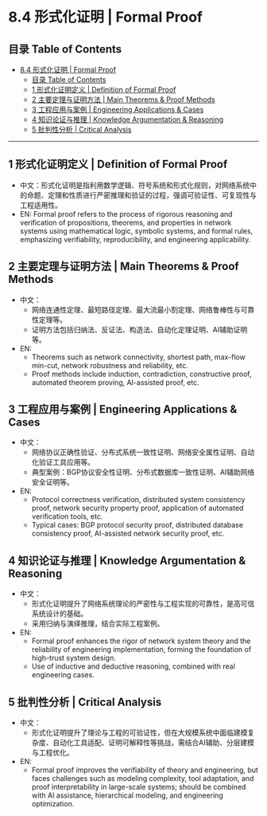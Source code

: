 # 8.4 形式化证明 | Formal Proof

## 目录 Table of Contents

- [8.4 形式化证明 | Formal Proof](#84-形式化证明--formal-proof)
  - [目录 Table of Contents](#目录-table-of-contents)
  - [1 形式化证明定义 | Definition of Formal Proof](#1-形式化证明定义--definition-of-formal-proof)
  - [2 主要定理与证明方法 | Main Theorems \& Proof Methods](#2-主要定理与证明方法--main-theorems--proof-methods)
  - [3 工程应用与案例 | Engineering Applications \& Cases](#3-工程应用与案例--engineering-applications--cases)
  - [4 知识论证与推理 | Knowledge Argumentation \& Reasoning](#4-知识论证与推理--knowledge-argumentation--reasoning)
  - [5 批判性分析 | Critical Analysis](#5-批判性分析--critical-analysis)

---

## 1 形式化证明定义 | Definition of Formal Proof

- 中文：形式化证明是指利用数学逻辑、符号系统和形式化规则，对网络系统中的命题、定理和性质进行严密推理和验证的过程，强调可验证性、可复现性与工程适用性。
- EN: Formal proof refers to the process of rigorous reasoning and verification of propositions, theorems, and properties in network systems using mathematical logic, symbolic systems, and formal rules, emphasizing verifiability, reproducibility, and engineering applicability.

## 2 主要定理与证明方法 | Main Theorems & Proof Methods

- 中文：
  - 网络连通性定理、最短路径定理、最大流最小割定理、网络鲁棒性与可靠性定理等。
  - 证明方法包括归纳法、反证法、构造法、自动化定理证明、AI辅助证明等。
- EN:
  - Theorems such as network connectivity, shortest path, max-flow min-cut, network robustness and reliability, etc.
  - Proof methods include induction, contradiction, constructive proof, automated theorem proving, AI-assisted proof, etc.

## 3 工程应用与案例 | Engineering Applications & Cases

- 中文：
  - 网络协议正确性验证、分布式系统一致性证明、网络安全属性证明、自动化验证工具应用等。
  - 典型案例：BGP协议安全性证明、分布式数据库一致性证明、AI辅助网络安全证明等。
- EN:
  - Protocol correctness verification, distributed system consistency proof, network security property proof, application of automated verification tools, etc.
  - Typical cases: BGP protocol security proof, distributed database consistency proof, AI-assisted network security proof, etc.

## 4 知识论证与推理 | Knowledge Argumentation & Reasoning

- 中文：
  - 形式化证明提升了网络系统理论的严密性与工程实现的可靠性，是高可信系统设计的基础。
  - 采用归纳与演绎推理，结合实际工程案例。
- EN:
  - Formal proof enhances the rigor of network system theory and the reliability of engineering implementation, forming the foundation of high-trust system design.
  - Use of inductive and deductive reasoning, combined with real engineering cases.

## 5 批判性分析 | Critical Analysis

- 中文：
  - 形式化证明提升了理论与工程的可验证性，但在大规模系统中面临建模复杂度、自动化工具适配、证明可解释性等挑战，需结合AI辅助、分层建模与工程优化。
- EN:
  - Formal proof improves the verifiability of theory and engineering, but faces challenges such as modeling complexity, tool adaptation, and proof interpretability in large-scale systems; should be combined with AI assistance, hierarchical modeling, and engineering optimization.
